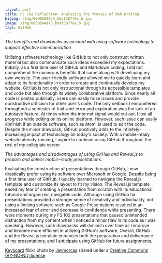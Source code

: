 ```yaml
---
layout: post
title: FS 102 Reflection: Analyzing the Process of Web Writing
bigimg: /img/6690584973_b0af50778e_b.jpg
image: /img/6690584973_b0af50778e_b.jpg
tags: GitHub
---
```

*The beneﬁts and drawbacks associated with using software technology to support eﬀective communication*

Utilizing software technology like GitHub to not only construct written material but also communicate such ideas exceeded my expectations. Initially, as a first time user of GitHub and Markdown coding, I did not comprehend the numerous benefits that came along with developing my own website. The user-friendly software allowed me to quickly learn and adapt to its functionality in order to create and continually develop my website. GitHub is not only instructional through its accessible templates and code but also through its widely collaborative platform. Since nearly all code is posted publically, users can easily raise issues and provide constructive criticism for other user's code. The only setback I encountered throughout a semester of trial-and-error and exploration was the lack of an autosave feature. At times when the internet signal would cut out, I lost all progress while editing on its online platform. However, such issue can easily diminish if an outside software, such as Atom, is used to edit the code. Despite the minor drawback, GitHub positively adds to the infinitely-increasing impact of technology on today's society. With a mobile-ready website already running, I aspire to continue using GitHub throughout the rest of my collegiate career.

*The advantages and disadvantages of using GitHub and Reveal.js to prepare and deliver mobile-ready presentations.*

Evaluating the construction of presentations through GitHub, I now drastically prefer using its software over Microsoft or Google. Despite being a first time user of GitHub, I quickly learned to navigate the Reveal.js template and customize its layout to fit my vision. The Reveal.js template eased my fear of creating a presentation from scratch with its educational tutorial and organized, navigable code. Although using GitHub for presentations provided a stronger sense of creativity and individuality, not using a limiting software such as Google Presentations resulted in an increased fear of error and decrease in confidence while presenting. There were moments during my FS 102 presentations that caused unintended distraction from my content when I noticed a minor flaw in its code as I was speaking. However, such drawbacks will diminish over time as I improve and become more efficient in utilizing GitHub's software. Overall, GitHub and the Reveal.js template enhances both the preparation and deliverance of my presentations, and I anticipate using GitHub for future assignments. 


<a title="Keyboard" href="https://flickr.com/photos/javmorcas/6690584973">Keyboard</a> flickr photo by <a href="https://flickr.com/people/javmorcas">Javmorcas</a> shared under a <a href="https://creativecommons.org/licenses/by-nc-nd/2.0/">Creative Commons (BY-NC-ND) license</a> 
